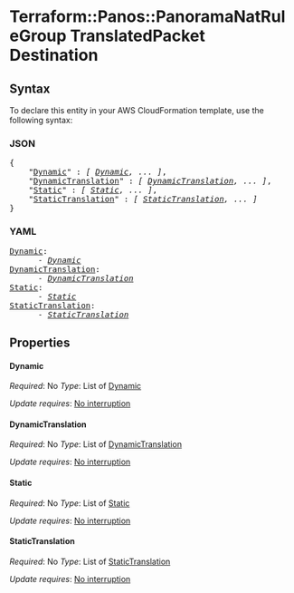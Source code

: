 # Terraform::Panos::PanoramaNatRuleGroup TranslatedPacket Destination

## Syntax

To declare this entity in your AWS CloudFormation template, use the following syntax:

### JSON

<pre>
{
    "<a href="#dynamic" title="Dynamic">Dynamic</a>" : <i>[ <a href="translatedpacket-destination-dynamic.md">Dynamic</a>, ... ]</i>,
    "<a href="#dynamictranslation" title="DynamicTranslation">DynamicTranslation</a>" : <i>[ <a href="translatedpacket-destination-dynamictranslation.md">DynamicTranslation</a>, ... ]</i>,
    "<a href="#static" title="Static">Static</a>" : <i>[ <a href="translatedpacket-destination-static.md">Static</a>, ... ]</i>,
    "<a href="#statictranslation" title="StaticTranslation">StaticTranslation</a>" : <i>[ <a href="translatedpacket-destination-statictranslation.md">StaticTranslation</a>, ... ]</i>
}
</pre>

### YAML

<pre>
<a href="#dynamic" title="Dynamic">Dynamic</a>: <i>
      - <a href="translatedpacket-destination-dynamic.md">Dynamic</a></i>
<a href="#dynamictranslation" title="DynamicTranslation">DynamicTranslation</a>: <i>
      - <a href="translatedpacket-destination-dynamictranslation.md">DynamicTranslation</a></i>
<a href="#static" title="Static">Static</a>: <i>
      - <a href="translatedpacket-destination-static.md">Static</a></i>
<a href="#statictranslation" title="StaticTranslation">StaticTranslation</a>: <i>
      - <a href="translatedpacket-destination-statictranslation.md">StaticTranslation</a></i>
</pre>

## Properties

#### Dynamic

_Required_: No
_Type_: List of <a href="translatedpacket-destination-dynamic.md">Dynamic</a>

_Update requires_: [No interruption](https://docs.aws.amazon.com/AWSCloudFormation/latest/UserGuide/using-cfn-updating-stacks-update-behaviors.html#update-no-interrupt)

#### DynamicTranslation

_Required_: No
_Type_: List of <a href="translatedpacket-destination-dynamictranslation.md">DynamicTranslation</a>

_Update requires_: [No interruption](https://docs.aws.amazon.com/AWSCloudFormation/latest/UserGuide/using-cfn-updating-stacks-update-behaviors.html#update-no-interrupt)

#### Static

_Required_: No
_Type_: List of <a href="translatedpacket-destination-static.md">Static</a>

_Update requires_: [No interruption](https://docs.aws.amazon.com/AWSCloudFormation/latest/UserGuide/using-cfn-updating-stacks-update-behaviors.html#update-no-interrupt)

#### StaticTranslation

_Required_: No
_Type_: List of <a href="translatedpacket-destination-statictranslation.md">StaticTranslation</a>

_Update requires_: [No interruption](https://docs.aws.amazon.com/AWSCloudFormation/latest/UserGuide/using-cfn-updating-stacks-update-behaviors.html#update-no-interrupt)

